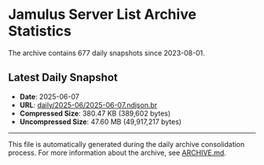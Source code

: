 # Jamulus Server List Archive Statistics

The archive contains 677 daily snapshots since 2023-08-01.

## Latest Daily Snapshot

- **Date**: 2025-06-07
- **URL**: [daily/2025-06/2025-06-07.ndjson.br](https://jamulus-archive.ap-south-1.linodeobjects.com/main/daily/2025-06/2025-06-07.ndjson.br)
- **Compressed Size**: 380.47 KB (389,602 bytes)
- **Uncompressed Size**: 47.60 MB (49,917,217 bytes)

---

This file is automatically generated during the daily archive consolidation process.
For more information about the archive, see [ARCHIVE.md](ARCHIVE.md).

